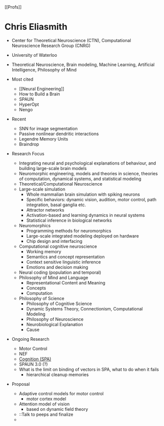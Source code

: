 [[Profs]]

# Chris Eliasmith

- Center for Theoretical Neuroscience (CTN), Computational Neuroscience Research Group (CNRG)
- University of Waterloo
- Theoretical Neuroscience, Brain modeling, Machine Learning, Artificial Intelligence, Philosophy of Mind

- Most cited
	- [[Neural Engineering]]
	- How to Build a Brain
	- SPAUN
	- HyperOpt
	- Nengo

- Recent
	- SNN for image segmentation
	- Passive nonlinear dendritic interactions
	- Legendre Memory Units
	- Braindrop


- Research Focus
	- Integrating neural and psychological explanations of behaviour, and building large-scale brain models
	- Neuromorphic engineering, models and theories in science, theories of computation, dynamical systems, and statistical modeling
	- Theoretical/Computational Neuroscience
	-   Large-scale simulation
		-   Whole mammalian brain simulation with spiking neurons
		-   Specific behaviors: dynamic vision, audition, motor control, path integration, basal ganglia etc.
		-   Attractor networks
		-   Activation-based and learning dynamics in neural systems
		-   Statistical inference in biological networks
	-  Neuromorphics
		-   Programming methods for neuromorphics
		-   Large-scale integrated modeling deployed on hardware
		-   Chip design and interfacing
	-   Computational cognitive neuroscience
		-   Working memory
		-   Semantics and concept representation
		-   Context sensitive linguistic inference
		-   Emotions and decision making
	-   Neural coding (population and temporal)
	-   Philosophy of Mind and Language
		-   Representational Content and Meaning
		-   Concepts
		-   Computation
	-   Philosophy of Science
		-   Philosophy of Cognitive Science
		-   Dynamic Systems Theory, Connectionism, Computational Modeling
		-   Philosophy of Neuroscience
		-   Neurobiological Explanation
		-   Cause

- Ongoing Research
	- Motor Control
	- NEF
	- [Cognition (SPA)](http://compneuro.uwaterloo.ca/research/cognition.html)
	- SPAUN 3.0 (?)
	- What is the limit on binding of vectors in SPA, what to do when it fails
		- hierarchical cleanup memories

- Proposal
	- Adaptive control models for motor control
		-  motor cortex model
	-  Attention model of vision
		-  based on dynamic field theory
	-  ::Talk to peeps and finalize
	-  